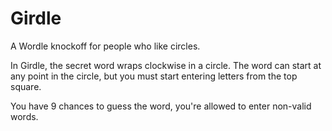 # Girdle
A Wordle knockoff for people who like circles.

In Girdle, the secret word wraps clockwise in a circle.
The word can start at any point in the circle, but you must start entering letters from the top square.

You have 9 chances to guess the word, you're allowed to enter non-valid words.
